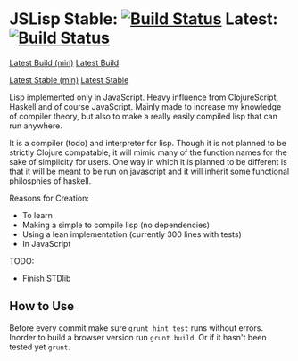 JSLisp Stable: [![Build Status](https://drone.io/github.com/TheThirdOne/jslisp/status.png)](https://drone.io/github.com/TheThirdOne/jslisp/latest) Latest: [![Build Status](https://drone.io/github.com/TheThirdOne/js-lisp/status.png)](https://drone.io/github.com/TheThirdOne/js-lisp/latest)
=======
[Latest Build (min)](https://drone.io/github.com/TheThirdOne/js-lisp/files/jslisp.min.js)
[Latest Build](https://drone.io/github.com/TheThirdOne/js-lisp/files/jslisp.js)

[Latest Stable (min)](https://drone.io/github.com/TheThirdOne/jslisp/files/jslisp.min.js)
[Latest Stable](https://drone.io/github.com/TheThirdOne/jslisp/files/jslisp.js)

Lisp implemented only in JavaScript. Heavy influence from ClojureScript, Haskell and of course JavaScript. Mainly made to increase my knowledge of compiler theory, but also to make a really easily compiled lisp that can run anywhere.


It is a compiler (todo) and interpreter for lisp. Though it is not planned to be strictly Clojure compatable, it will mimic many of the function names for the sake of simplicity for users. One way in which it is planned to be different is that it will be meant to be run on javascript and it will inherit some functional philosphies of haskell.

Reasons for Creation:
  - To learn
  - Making a simple to compile lisp (no dependencies)
  - Using a lean implementation (currently 300 lines with tests)
  - In JavaScript

TODO:
  - Finish STDlib

How to Use
----------

Before every commit make sure ```grunt hint test``` runs without errors.
Inorder to build a browser version run ```grunt build```.
Or if it hasn't been tested yet ```grunt```.